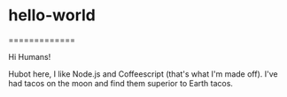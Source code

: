 # hello-world
=============

Hi Humans!

Hubot here, I like Node.js and Coffeescript (that's what I'm made off).
I've had tacos on the moon and find them superior to Earth tacos.
